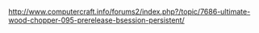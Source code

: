 http://www.computercraft.info/forums2/index.php?/topic/7686-ultimate-wood-chopper-095-prerelease-bsession-persistent/